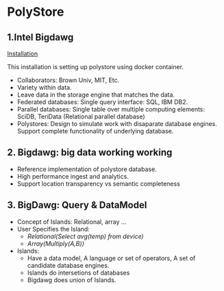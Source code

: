 # PolyStore

## 1.Intel Bigdawg
[Installation](http://bigdawg-documentation.readthedocs.io/en/latest/getting-started.html)

This installation is setting up polystore using docker container. 

- Collaborators: Brown Univ, MIT, Etc.
- Variety within data.
- Leave data in the storage engine that matches the data.
- Federated databases: Single query interface: SQL, IBM DB2.
- Parallel databases: Single table over multiple computing elements: SciDB, TeriData (Relational parallel database)
- Polystores: Design to simulate work with disaparate database engines. Support complete functionality of underlying database.

## 2. Bigdawg: big data working working
- Reference implementation of polystore database.
- High performance ingest and analytics.
- Support location transparency vs semantic completeness

## 3. BigDawg: Query & DataModel
- Concept of Islands: Relational, array ...
- User Specifies the Island: 
  - *Relational(Select avg(temp) from device)*
  - *Array(Multiply(A,B))*
- Islands:
  - Have a data model, A language or set of operators, A set of candidate database engines.
  - Islands do intersetions of databases
  - Bigdawg does union of Islands.
  
